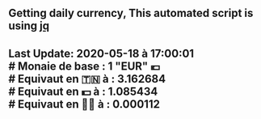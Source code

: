 ## Getting daily currency, This automated script is using [jq](https://stedolan.github.io/jq/)
## Last Update:  2020-05-18 à 17:00:01 </br># Monaie de base : 1 "EUR" 💶 </br> # Equivaut en 🇹🇳 à :  3.162684 </br> # Equivaut en 💵 à : 1.085434</br> # Equivaut en 🐱‍💻 à :  0.000112
